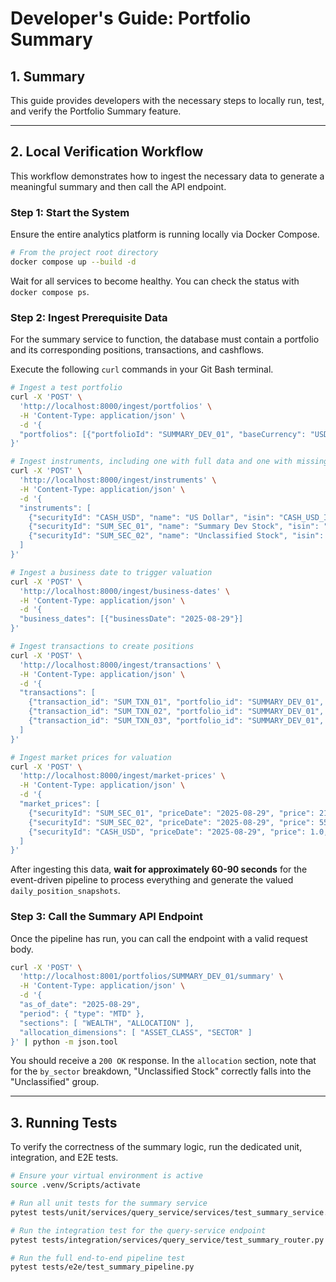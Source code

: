 # Developer's Guide: Portfolio Summary

## 1. Summary

This guide provides developers with the necessary steps to locally run, test, and verify the Portfolio Summary feature.

---

## 2. Local Verification Workflow

This workflow demonstrates how to ingest the necessary data to generate a meaningful summary and then call the API endpoint.

### Step 1: Start the System

Ensure the entire analytics platform is running locally via Docker Compose.

```bash
# From the project root directory
docker compose up --build -d
````

Wait for all services to become healthy. You can check the status with `docker compose ps`.

### Step 2: Ingest Prerequisite Data

For the summary service to function, the database must contain a portfolio and its corresponding positions, transactions, and cashflows.

Execute the following `curl` commands in your Git Bash terminal.

```bash
# Ingest a test portfolio
curl -X 'POST' \
  'http://localhost:8000/ingest/portfolios' \
  -H 'Content-Type: application/json' \
  -d '{
  "portfolios": [{"portfolioId": "SUMMARY_DEV_01", "baseCurrency": "USD", "openDate": "2025-01-01", "cifId": "SUM_DEV_CIF", "status": "ACTIVE", "riskExposure":"High", "investmentTimeHorizon":"Long", "portfolioType":"Discretionary", "bookingCenter":"SG"}]
}'

# Ingest instruments, including one with full data and one with missing data (for "Unclassified" testing)
curl -X 'POST' \
  'http://localhost:8000/ingest/instruments' \
  -H 'Content-Type: application/json' \
  -d '{
  "instruments": [
    {"securityId": "CASH_USD", "name": "US Dollar", "isin": "CASH_USD_ISIN", "instrumentCurrency": "USD", "productType": "Cash", "assetClass": "Cash"},
    {"securityId": "SUM_SEC_01", "name": "Summary Dev Stock", "isin": "US_SUM_DEV", "instrumentCurrency": "USD", "productType": "Equity", "assetClass": "Equity", "sector": "Technology"},
    {"securityId": "SUM_SEC_02", "name": "Unclassified Stock", "isin": "US_UNCLASS", "instrumentCurrency": "USD", "productType": "Equity", "assetClass": null, "sector": null}
  ]
}'

# Ingest a business date to trigger valuation
curl -X 'POST' \
  'http://localhost:8000/ingest/business-dates' \
  -H 'Content-Type: application/json' \
  -d '{
  "business_dates": [{"businessDate": "2025-08-29"}]
}'

# Ingest transactions to create positions
curl -X 'POST' \
  'http://localhost:8000/ingest/transactions' \
  -H 'Content-Type: application/json' \
  -d '{
  "transactions": [
    {"transaction_id": "SUM_TXN_01", "portfolio_id": "SUMMARY_DEV_01", "security_id": "CASH_USD", "transaction_date": "2025-08-01T10:00:00Z", "transaction_type": "DEPOSIT", "quantity": 100000, "price": 1, "gross_transaction_amount": 100000, "trade_currency": "USD", "currency": "USD"},
    {"transaction_id": "SUM_TXN_02", "portfolio_id": "SUMMARY_DEV_01", "security_id": "SUM_SEC_01", "transaction_date": "2025-08-05T10:00:00Z", "transaction_type": "BUY", "quantity": 100, "price": 200, "gross_transaction_amount": 20000, "trade_currency": "USD", "currency": "USD"},
    {"transaction_id": "SUM_TXN_03", "portfolio_id": "SUMMARY_DEV_01", "security_id": "SUM_SEC_02", "transaction_date": "2025-08-06T10:00:00Z", "transaction_type": "BUY", "quantity": 50, "price": 50, "gross_transaction_amount": 2500, "trade_currency": "USD", "currency": "USD"}
  ]
}'

# Ingest market prices for valuation
curl -X 'POST' \
  'http://localhost:8000/ingest/market-prices' \
  -H 'Content-Type: application/json' \
  -d '{
  "market_prices": [
    {"securityId": "SUM_SEC_01", "priceDate": "2025-08-29", "price": 210.0, "currency": "USD"},
    {"securityId": "SUM_SEC_02", "priceDate": "2025-08-29", "price": 55.0, "currency": "USD"},
    {"securityId": "CASH_USD", "priceDate": "2025-08-29", "price": 1.0, "currency": "USD"}
  ]
}'
```

After ingesting this data, **wait for approximately 60-90 seconds** for the event-driven pipeline to process everything and generate the valued `daily_position_snapshots`.

### Step 3: Call the Summary API Endpoint

Once the pipeline has run, you can call the endpoint with a valid request body.

```bash
curl -X 'POST' \
  'http://localhost:8001/portfolios/SUMMARY_DEV_01/summary' \
  -H 'Content-Type: application/json' \
  -d '{
  "as_of_date": "2025-08-29",
  "period": { "type": "MTD" },
  "sections": [ "WEALTH", "ALLOCATION" ],
  "allocation_dimensions": [ "ASSET_CLASS", "SECTOR" ]
}' | python -m json.tool

```

You should receive a `200 OK` response. In the `allocation` section, note that for the `by_sector` breakdown, "Unclassified Stock" correctly falls into the "Unclassified" group.

-----

## 3\. Running Tests

To verify the correctness of the summary logic, run the dedicated unit, integration, and E2E tests.

```bash
# Ensure your virtual environment is active
source .venv/Scripts/activate

# Run all unit tests for the summary service
pytest tests/unit/services/query_service/services/test_summary_service.py

# Run the integration test for the query-service endpoint
pytest tests/integration/services/query_service/test_summary_router.py

# Run the full end-to-end pipeline test
pytest tests/e2e/test_summary_pipeline.py
```
 